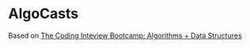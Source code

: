 # AlgoCasts

Based on [The Coding Inteview Bootcamp: Algorithms + Data Structures](https://www.udemy.com/course/coding-interview-bootcamp-algorithms-and-data-structure/)
